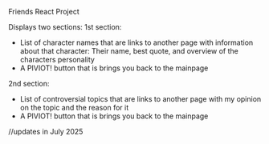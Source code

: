 Friends React Project

Displays two sections:
1st section:
- List of character names that are links to another page with information about that character: Their name, best quote, and overview of the characters personality
- A PIVIOT! button that is brings you back to the mainpage

2nd section:
- List of controversial topics that are links to another page with my opinion on the topic and the reason for it
- A PIVIOT! button that is brings you back to the mainpage

//updates in July 2025